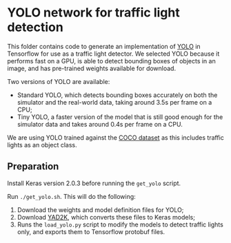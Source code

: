 # YOLO network for traffic light detection

This folder contains code to generate an implementation of [YOLO](https://pjreddie.com/darknet/yolo/) in Tensorflow for use as a traffic light detector.  We selected YOLO because it performs fast on a GPU, is able to detect bounding boxes of objects in an image, and has pre-trained weights available for download.

Two versions of YOLO are available:
* Standard YOLO, which detects bounding boxes accurately on both the simulator and the real-world data, taking around 3.5s per frame on a CPU;
* Tiny YOLO, a faster version of the model that is still good enough for the simulator data and takes around 0.4s per frame on a CPU.

We are using YOLO trained against the [COCO dataset](http://cocodataset.org) as this includes traffic lights as an object class.

## Preparation

Install Keras version 2.0.3 before running the `get_yolo` script.

Run `./get_yolo.sh`.  This will do the following:
1. Download the weights and model definition files for YOLO;
2. Download [YAD2K](https://github.com/allanzelener/YAD2K), which converts these files to Keras models;
3. Runs the `load_yolo.py` script to modify the models to detect traffic lights only, and exports them to Tensorflow protobuf files.
